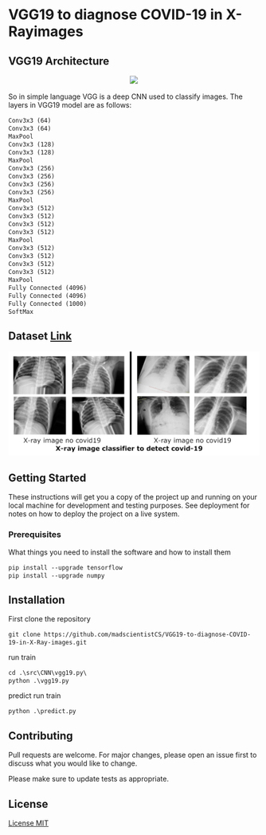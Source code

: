 # VGG19 to diagnose COVID-19 in X-Rayimages


## VGG19 Architecture

<p align="center">
  <img src="https://www.researchgate.net/profile/Clifford_Yang/publication/325137356/figure/fig2/AS:670371271413777@1536840374533/llustration-of-the-network-architecture-of-VGG-19-model-conv-means-convolution-FC-means.jpg" width="600">
</p>
  So in simple language VGG is a deep CNN used to classify images. The layers in VGG19 model are as follows:

    Conv3x3 (64)
    Conv3x3 (64)
    MaxPool
    Conv3x3 (128)
    Conv3x3 (128)
    MaxPool
    Conv3x3 (256)
    Conv3x3 (256)
    Conv3x3 (256)
    Conv3x3 (256)
    MaxPool
    Conv3x3 (512)
    Conv3x3 (512)
    Conv3x3 (512)
    Conv3x3 (512)
    MaxPool
    Conv3x3 (512)
    Conv3x3 (512)
    Conv3x3 (512)
    Conv3x3 (512)
    MaxPool
    Fully Connected (4096)
    Fully Connected (4096)
    Fully Connected (1000)
    SoftMax

## Dataset [Link](https://towardsdatascience.com/covid-19-imaging-dataset-chest-xray-ct-for-annotation-collaboration-5f6e076f5f22)

![](src/assets/grid_images.png)

## Getting Started

These instructions will get you a copy of the project up and running on your local machine for development and testing purposes. See deployment for notes on how to deploy the project on a live system.

### Prerequisites

What things you need to install the software and how to install them

```
pip install --upgrade tensorflow
pip install --upgrade numpy
```

## Installation

First clone the repository 

```
git clone https://github.com/madscientistCS/VGG19-to-diagnose-COVID-19-in-X-Ray-images.git
```
run train 
```
cd .\src\CNN\vgg19.py\
python .\vgg19.py
```
predict
run train 
```
python .\predict.py
```


## Contributing
Pull requests are welcome. For major changes, please open an issue first to discuss what you would like to change.

Please make sure to update tests as appropriate.

## License
[License MIT](https://choosealicense.com/licenses/mit/)
